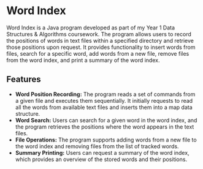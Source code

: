 
# Word Index
Word Index is a Java program developed as part of my Year 1 Data Structures & Algorithms coursework. The program allows users to record the positions of words in text files within a specified directory and retrieve those positions upon request. It provides functionality to insert words from files, search for a specific word, add words from a new file, remove files from the word index, and print a summary of the word index.

## Features
- **Word Position Recording:** The program reads a set of commands from a given file and executes them sequentially. It initially requests to read all the words from available text files and inserts them into a map data structure.
- **Word Search:** Users can search for a given word in the word index, and the program retrieves the positions where the word appears in the text files.
- **File Operations:** The program supports adding words from a new file to the word index and removing files from the list of tracked words.
- **Summary Printing:** Users can request a summary of the word index, which provides an overview of the stored words and their positions.
